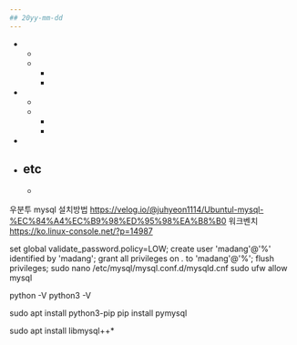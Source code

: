 ```yaml
---
## 20yy-mm-dd
---
```


- 
    - 
    - 
        - 
        - 

- 
    - 
    - 
        - 
        - 

- 

- etc
    - 
    - 
우분투 mysql 설치방법
https://velog.io/@juhyeon1114/Ubuntul-mysql-%EC%84%A4%EC%B9%98%ED%95%98%EA%B8%B0
워크벤치
https://ko.linux-console.net/?p=14987




set global validate_password.policy=LOW;
create user 'madang'@'%' identified by 'madang';
grant all privileges on *.* to 'madang'@'%';
flush privileges;
sudo nano /etc/mysql/mysql.conf.d/mysqld.cnf
sudo ufw allow mysql

python -V
python3 -V

sudo apt install python3-pip
pip install pymysql

sudo apt install libmysql++*

